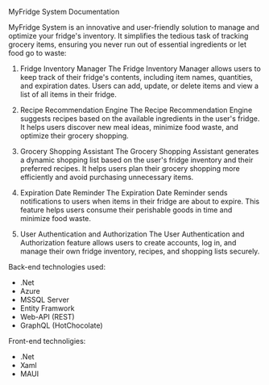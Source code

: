 MyFridge System Documentation

MyFridge System is an innovative and user-friendly solution to manage and optimize your fridge's inventory. It simplifies the tedious task of tracking grocery items, ensuring you never run out of essential ingredients or let food go to waste:

1. Fridge Inventory Manager
The Fridge Inventory Manager allows users to keep track of their fridge's contents, including item names, quantities, and expiration dates. Users can add, update, or delete items and view a list of all items in their fridge.

2. Recipe Recommendation Engine
The Recipe Recommendation Engine suggests recipes based on the available ingredients in the user's fridge. It helps users discover new meal ideas, minimize food waste, and optimize their grocery shopping.

3. Grocery Shopping Assistant
The Grocery Shopping Assistant generates a dynamic shopping list based on the user's fridge inventory and their preferred recipes. It helps users plan their grocery shopping more efficiently and avoid purchasing unnecessary items.

4. Expiration Date Reminder
The Expiration Date Reminder sends notifications to users when items in their fridge are about to expire. This feature helps users consume their perishable goods in time and minimize food waste.

5. User Authentication and Authorization
The User Authentication and Authorization feature allows users to create accounts, log in, and manage their own fridge inventory, recipes, and shopping lists securely.

Back-end technologies used:
  - .Net
  - Azure
  - MSSQL Server
  - Entity Framwork
  - Web-API (REST)
  - GraphQL (HotChocolate)

Front-end technoligies:
  - .Net
  - Xaml
  - MAUI
